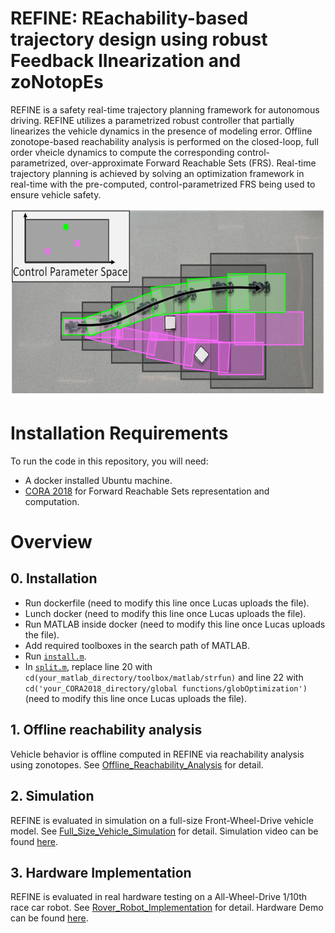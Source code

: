 # REFINE: REachability-based trajectory design using robust Feedback lInearization and zoNotopEs

REFINE is a safety real-time trajectory planning framework for autonomous driving. 
REFINE utilizes a parametrized robust controller that partially linearizes the vehicle dynamics in the presence of modeling error. 
Offline zonotope-based reachability analysis is performed on the closed-loop, full order vheicle dynamics to compute the corresponding control-parametrized, over-approximate Forward Reachable Sets (FRS). 
Real-time trajectory planning is achieved by solving an optimization framework in real-time with the pre-computed, control-parametrized FRS being used to ensure vehicle safety.

<p align="center">
  <img height="300" src="/Image/overview.png"/>
</p>

# Installation Requirements
To run the code in this repository, you will need:
- A docker installed Ubuntu machine.
- [CORA 2018](https://tumcps.github.io/CORA/) for Forward Reachable Sets representation and computation.

# Overview
## 0. Installation
- Run dockerfile (need to modify this line once Lucas uploads the file).
- Lunch docker (need to modify this line once Lucas uploads the file).
- Run MATLAB inside docker (need to modify this line once Lucas uploads the file).
- Add required toolboxes in the search path of MATLAB.
- Run [`install.m`](https://github.com/jinsunl/REFINE/blob/main/install.m).
- In [`split.m`](https://github.com/jinsunl/REFINE/blob/main/split.m), replace line 20 with ```cd(your_matlab_directory/toolbox/matlab/strfun)``` and line 22 with ```cd('your_CORA2018_directory/global functions/globOptimization')``` (need to modify this line once Lucas uploads the file).


## 1. Offline reachability analysis
Vehicle behavior is offline computed in REFINE via reachability analysis using zonotopes. 
See [Offline_Reachability_Analysis](https://github.com/jinsunl/REFINE/tree/main/Offline_Reachability_Analysis) for detail.


## 2. Simulation
REFINE is evaluated in simulation on a full-size Front-Wheel-Drive vehicle model.
See [Full_Size_Vehicle_Simulation](https://github.com/jinsunl/REFINE/tree/main/Full_Size_Vehicle_Simulation) for detail.
Simulation video can be found [here](https://drive.google.com/drive/folders/1bXl07gTnaA3rJBl7J05SL0tsfIJEDfKy?usp=sharing).



## 3. Hardware Implementation
REFINE is evaluated in real hardware testing on a All-Wheel-Drive 1/10th race car robot.
See [Rover_Robot_Implementation](https://github.com/jinsunl/REFINE/tree/main/Rover_Robot_Implementation) for detail. 
Hardware Demo can be found [here](https://drive.google.com/drive/folders/1FvGHuqIRQpDS5xWRgB30h7exmGTjRyel?usp=sharing).



